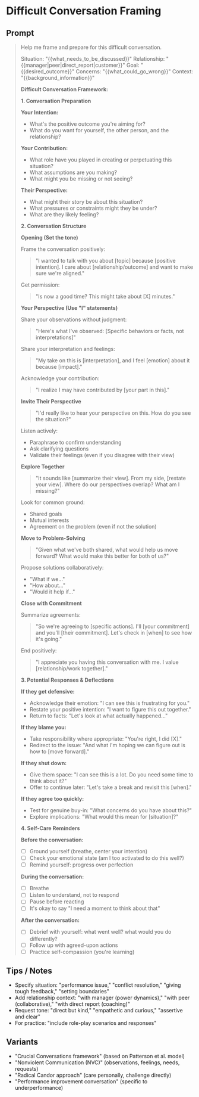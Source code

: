 # Difficult Conversation Framing

## Prompt
> Help me frame and prepare for this difficult conversation.
>
> Situation: "{{what_needs_to_be_discussed}}"
> Relationship: "{{manager|peer|direct_report|customer}}"
> Goal: "{{desired_outcome}}"
> Concerns: "{{what_could_go_wrong}}"
> Context: "{{background_information}}"
>
> **Difficult Conversation Framework:**
>
> **1. Conversation Preparation**
>
> **Your Intention:**
> - What's the positive outcome you're aiming for?
> - What do you want for yourself, the other person, and the relationship?
>
> **Your Contribution:**
> - What role have you played in creating or perpetuating this situation?
> - What assumptions are you making?
> - What might you be missing or not seeing?
>
> **Their Perspective:**
> - What might their story be about this situation?
> - What pressures or constraints might they be under?
> - What are they likely feeling?
>
> **2. Conversation Structure**
>
> **Opening (Set the tone)**
>
> Frame the conversation positively:
> > "I wanted to talk with you about [topic] because [positive intention]. I care about [relationship/outcome] and want to make sure we're aligned."
>
> Get permission:
> > "Is now a good time? This might take about [X] minutes."
>
> **Your Perspective (Use "I" statements)**
>
> Share your observations without judgment:
> > "Here's what I've observed: [Specific behaviors or facts, not interpretations]"
>
> Share your interpretation and feelings:
> > "My take on this is [interpretation], and I feel [emotion] about it because [impact]."
>
> Acknowledge your contribution:
> > "I realize I may have contributed by [your part in this]."
>
> **Invite Their Perspective**
>
> > "I'd really like to hear your perspective on this. How do you see the situation?"
>
> Listen actively:
> - Paraphrase to confirm understanding
> - Ask clarifying questions
> - Validate their feelings (even if you disagree with their view)
>
> **Explore Together**
>
> > "It sounds like [summarize their view]. From my side, [restate your view]. Where do our perspectives overlap? What am I missing?"
>
> Look for common ground:
> - Shared goals
> - Mutual interests
> - Agreement on the problem (even if not the solution)
>
> **Move to Problem-Solving**
>
> > "Given what we've both shared, what would help us move forward? What would make this better for both of us?"
>
> Propose solutions collaboratively:
> - "What if we..."
> - "How about..."
> - "Would it help if..."
>
> **Close with Commitment**
>
> Summarize agreements:
> > "So we're agreeing to [specific actions]. I'll [your commitment] and you'll [their commitment]. Let's check in [when] to see how it's going."
>
> End positively:
> > "I appreciate you having this conversation with me. I value [relationship/work together]."
>
> **3. Potential Responses & Deflections**
>
> **If they get defensive:**
> - Acknowledge their emotion: "I can see this is frustrating for you."
> - Restate your positive intention: "I want to figure this out together."
> - Return to facts: "Let's look at what actually happened..."
>
> **If they blame you:**
> - Take responsibility where appropriate: "You're right, I did [X]."
> - Redirect to the issue: "And what I'm hoping we can figure out is how to [move forward]."
>
> **If they shut down:**
> - Give them space: "I can see this is a lot. Do you need some time to think about it?"
> - Offer to continue later: "Let's take a break and revisit this [when]."
>
> **If they agree too quickly:**
> - Test for genuine buy-in: "What concerns do you have about this?"
> - Explore implications: "What would this mean for [situation]?"
>
> **4. Self-Care Reminders**
>
> **Before the conversation:**
> - [ ] Ground yourself (breathe, center your intention)
> - [ ] Check your emotional state (am I too activated to do this well?)
> - [ ] Remind yourself: progress over perfection
>
> **During the conversation:**
> - [ ] Breathe
> - [ ] Listen to understand, not to respond
> - [ ] Pause before reacting
> - [ ] It's okay to say "I need a moment to think about that"
>
> **After the conversation:**
> - [ ] Debrief with yourself: what went well? what would you do differently?
> - [ ] Follow up with agreed-upon actions
> - [ ] Practice self-compassion (you're learning)

## Tips / Notes
- Specify situation: "performance issue," "conflict resolution," "giving tough feedback," "setting boundaries"
- Add relationship context: "with manager (power dynamics)," "with peer (collaborative)," "with direct report (coaching)"
- Request tone: "direct but kind," "empathetic and curious," "assertive and clear"
- For practice: "include role-play scenarios and responses"

## Variants
- "Crucial Conversations framework" (based on Patterson et al. model)
- "Nonviolent Communication (NVC)" (observations, feelings, needs, requests)
- "Radical Candor approach" (care personally, challenge directly)
- "Performance improvement conversation" (specific to underperformance)

